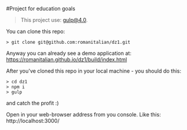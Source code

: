 #Project for education goals 
> This project use: gulp@4.0.

You can clone this repo:
```
> git clone git@github.com:romanitalian/dz1.git
```

Anyway you can already see a demo application at:
https://romanitalian.github.io/dz1/build/index.html

After you've cloned this repo in your local machine - 
you should do this:
```
> cd dz1
> npm i
> gulp
```
and catch the profit :)

Open in your web-browser address from you console.
Like this: http://localhost:3000/